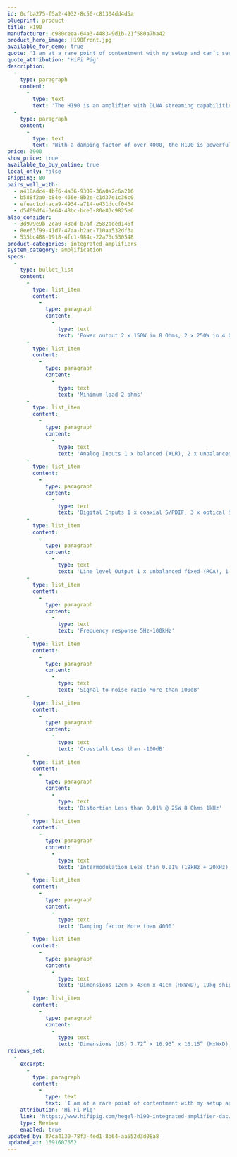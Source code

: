 ```yaml
---
id: 0cfba275-f5a2-4932-8c50-c81304dd4d5a
blueprint: product
title: H190
manufacturer: c980ceea-64a3-4483-9d1b-21f580a7ba42
product_hero_image: H190Front.jpg
available_for_demo: true
quote: 'I am at a rare point of contentment with my setup and can’t see me changing this amp for a very long time – if ever!'
quote_attribution: 'HiFi Pig'
description:
  -
    type: paragraph
    content:
      -
        type: text
        text: 'The H190 is an amplifier with DLNA streaming capabilities that can play music from any streaming platform including AirPlay. With configurable inputs, a high-end DAC, and a front-facing headphone output you can enjoy the ease of use with ultimate sound quality. In anodised black aluminium with an OLED display, the H190 is beautiful enough to be the centerpiece in any system and powerful enough to drive almost any loudspeaker on the market.'
  -
    type: paragraph
    content:
      -
        type: text
        text: 'With a damping factor of over 4000, the H190 is powerful enough to drive almost any loudspeaker currently on the market, especially the big ones! Plug in your loudspeakers and start streaming music over AirPlay, or any other DLNA streamer, quickly and easily. The high-end DAC ensures precision decoding, providing the best foundation of sound for your entire set up. The 2x150 watt SoundEngine2 error canceling amplifier prevents distortion and preserves the details and dynamic range in the original music signal.'
price: 3900
show_price: true
available_to_buy_online: true
local_only: false
shipping: 80
pairs_well_with:
  - a418adc4-4bf6-4a36-9309-36a0a2c6a216
  - b588f2a0-b84e-466e-8b2e-c1d37e1c36c0
  - efeac1cd-aca9-4934-a714-e431dccf0434
  - d5d69df4-3e64-48bc-bce3-80e83c9825e6
also_consider:
  - 3d979e9b-2ca0-48ad-b7af-2582aded146f
  - 8ee63f99-41d7-47aa-b2ac-710aa532df3a
  - 535bc488-1918-4fc1-984c-22a73c530548
product-categories: integrated-amplifiers
system_category: amplification
specs:
  -
    type: bullet_list
    content:
      -
        type: list_item
        content:
          -
            type: paragraph
            content:
              -
                type: text
                text: 'Power output 2 x 150W in 8 Ohms, 2 x 250W in 4 Ohms'
      -
        type: list_item
        content:
          -
            type: paragraph
            content:
              -
                type: text
                text: 'Minimum load 2 ohms'
      -
        type: list_item
        content:
          -
            type: paragraph
            content:
              -
                type: text
                text: 'Analog Inputs 1 x balanced (XLR), 2 x unbalanced (RCA)'
      -
        type: list_item
        content:
          -
            type: paragraph
            content:
              -
                type: text
                text: 'Digital Inputs 1 x coaxial S/PDIF, 3 x optical S/PDIF, 1 x USB, 1 x Network'
      -
        type: list_item
        content:
          -
            type: paragraph
            content:
              -
                type: text
                text: 'Line level Output 1 x unbalanced fixed (RCA), 1 x unbalanced variable (RCA)'
      -
        type: list_item
        content:
          -
            type: paragraph
            content:
              -
                type: text
                text: 'Frequency response 5Hz-100kHz'
      -
        type: list_item
        content:
          -
            type: paragraph
            content:
              -
                type: text
                text: 'Signal-to-noise ratio More than 100dB'
      -
        type: list_item
        content:
          -
            type: paragraph
            content:
              -
                type: text
                text: 'Crosstalk Less than -100dB'
      -
        type: list_item
        content:
          -
            type: paragraph
            content:
              -
                type: text
                text: 'Distortion Less than 0.01% @ 25W 8 Ohms 1kHz'
      -
        type: list_item
        content:
          -
            type: paragraph
            content:
              -
                type: text
                text: 'Intermodulation Less than 0.01% (19kHz + 20kHz)'
      -
        type: list_item
        content:
          -
            type: paragraph
            content:
              -
                type: text
                text: 'Damping factor More than 4000'
      -
        type: list_item
        content:
          -
            type: paragraph
            content:
              -
                type: text
                text: 'Dimensions 12cm x 43cm x 41cm (HxWxD), 19kg shipment weight'
      -
        type: list_item
        content:
          -
            type: paragraph
            content:
              -
                type: text
                text: 'Dimensions (US) 7.72” x 16.93” x 16.15” (HxWxD), 41.89lbs shipment weight'
reivews_set:
  -
    excerpt:
      -
        type: paragraph
        content:
          -
            type: text
            text: 'I am at a rare point of contentment with my setup and can’t see me changing this amp for a very long time – if ever!'
    attribution: 'Hi-Fi Pig'
    link: 'https://www.hifipig.com/hegel-h190-integrated-amplifier-dac/'
    type: Review
    enabled: true
updated_by: 87ca4130-78f3-4ed1-8b64-aa552d3d08a8
updated_at: 1691607652
---
```

